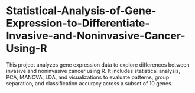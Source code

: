 # Statistical-Analysis-of-Gene-Expression-to-Differentiate-Invasive-and-Noninvasive-Cancer-Using-R
This project analyzes gene expression data to explore differences between invasive and noninvasive cancer using R. It includes statistical analysis, PCA, MANOVA, LDA, and visualizations to evaluate patterns, group separation, and classification accuracy across a subset of 10 genes.
